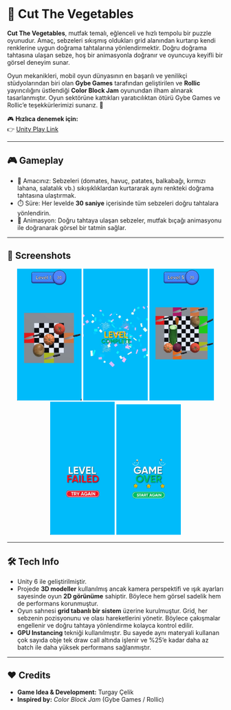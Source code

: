 # 🥕 Cut The Vegetables  

**Cut The Vegetables**, mutfak temalı, eğlenceli ve hızlı tempolu bir puzzle oyunudur. Amaç, sebzeleri sıkışmış oldukları grid alanından kurtarıp kendi renklerine uygun doğrama tahtalarına yönlendirmektir. Doğru doğrama tahtasına ulaşan sebze, hoş bir animasyonla doğranır ve oyuncuya keyifli bir görsel deneyim sunar.  

Oyun mekanikleri, mobil oyun dünyasının en başarılı ve yenilikçi stüdyolarından biri olan **Gybe Games** tarafından geliştirilen ve **Rollic** yayıncılığını üstlendiği **Color Block Jam** oyunundan ilham alınarak tasarlanmıştır. Oyun sektörüne kattıkları yaratıcılıktan ötürü Gybe Games ve Rollic’e teşekkürlerimizi sunarız. 🙌  

🎮 **Hızlıca denemek için:**  
👉 [Unity Play Link](https://play.unity.com/en/games/379b35bc-1a0e-4150-8f6c-53e19ee6579a/cut-the-vegetables)  

---

## 🎮 Gameplay  

- 🥗 Amacınız: Sebzeleri (domates, havuç, patates, balkabağı, kırmızı lahana, salatalık vb.) sıkışıklıklardan kurtararak aynı renkteki doğrama tahtasına ulaştırmak.  
- ⏱️ Süre: Her levelde **30 saniye** içerisinde tüm sebzeleri doğru tahtalara yönlendirin.  
- 🔪 Animasyon: Doğru tahtaya ulaşan sebzeler, mutfak bıçağı animasyonu ile doğranarak görsel bir tatmin sağlar.  

---

## 📸 Screenshots  

<p align="center">
  <img src="Assets/Screenshots/screenshot1.jpg" width="150"/>
  <img src="Assets/Screenshots/screenshot2.jpg" width="150"/>
  <img src="Assets/Screenshots/screenshot3.jpg" width="150"/>
  <img src="Assets/Screenshots/screenshot4.jpg" width="150"/>
  <img src="Assets/Screenshots/screenshot5.jpg" width="150"/>
</p>  

---

## 🛠️ Tech Info  

- Unity 6 ile geliştirilmiştir.  
- Projede **3D modeller** kullanılmış ancak kamera perspektifi ve ışık ayarları sayesinde oyun **2D görünüme** sahiptir. Böylece hem görsel sadelik hem de performans korunmuştur.  
- Oyun sahnesi **grid tabanlı bir sistem** üzerine kurulmuştur. Grid, her sebzenin pozisyonunu ve olası hareketlerini yönetir. Böylece çakışmalar engellenir ve doğru tahtaya yönlendirme kolayca kontrol edilir.  
- **GPU Instancing** tekniği kullanılmıştır. Bu sayede aynı materyali kullanan çok sayıda obje tek draw call altında işlenir ve %25’e kadar daha az batch ile daha yüksek performans sağlanmıştır.  

---

## ❤️ Credits  

- **Game Idea & Development:** Turgay Çelik  
- **Inspired by:** *Color Block Jam* (Gybe Games / Rollic)  
